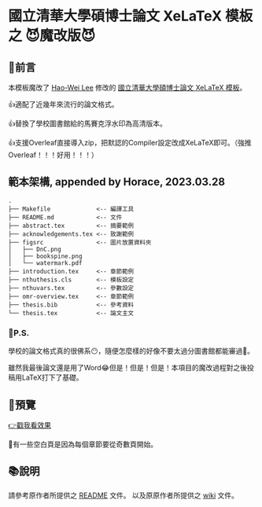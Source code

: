 # 國立清華大學碩博士論文 XeLaTeX 模板 之 😈魔改版😈

## 💬前言
本模板魔改了 [Hao-Wei Lee](https://github.com/HW-Lee/) 修改的 [國立清華大學碩博士論文 XeLaTeX 模板](https://github.com/HW-Lee/nthu-thesis-template)。

👍適配了近幾年來流行的論文格式。

👍替換了學校圖書館給的馬賽克浮水印為高清版本。

👍支援Overleaf直接導入zip，把默認的Compiler設定改成XeLaTeX即可。（強推Overleaf！！！好用！！！）

## 範本架構, appended by Horace, 2023.03.28

```
.
├── Makefile             <-- 編譯工具
├── README.md            <-- 文件
├── abstract.tex         <-- 摘要範例
├── acknowledgements.tex <-- 致謝範例
├── figsrc               <-- 圖片放置資料夾
│   ├── DnC.png
│   ├── bookspine.png
│   └── watermark.pdf
├── introduction.tex     <-- 章節範例
├── nthuthesis.cls       <-- 模板設定
├── nthuvars.tex         <-- 參數設定
├── omr-overview.tex     <-- 章節範例
├── thesis.bib           <-- 參考資料
└── thesis.tex           <-- 論文主文

```

### 🧻P.S.

學校的論文格式真的很佛系😶，隨便怎麼樣的好像不要太過分圖書館都能審過💯。

雖然我最後論文還是用了Word😂但是！但是！但是！本項目的魔改過程對之後投稿用LaTeX打下了基礎。


## 📃預覽

[👉戳我看效果](https://github.com/signxer/nthu-thesis-template-mod/blob/master/nthu_thesis_template_mod.pdf)

💬有一些空白頁是因為每個章節要從奇數頁開始。

## 📚說明
請參考原作者所提供之 [README](https://github.com/HW-Lee/nthu-thesis-template/blob/master/README.md) 文件。
以及原原作者所提供之 [wiki](https://github.com/tzhuan/ntu-thesis/wiki) 文件。
